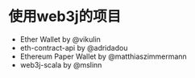 # 使用web3j的项目

* Ether Wallet by @vikulin
* eth-contract-api by @adridadou
* Ethereum Paper Wallet by @matthiaszimmermann
* web3j-scala by @mslinn


